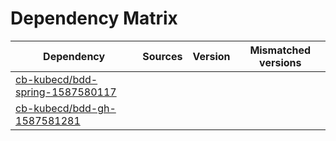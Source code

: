 # Dependency Matrix

Dependency | Sources | Version | Mismatched versions
---------- | ------- | ------- | -------------------
[cb-kubecd/bdd-spring-1587580117](https://github.com/cb-kubecd/bdd-spring-1587580117.git) |  | []() | 
[cb-kubecd/bdd-gh-1587581281](https://github.com/cb-kubecd/bdd-gh-1587581281.git) |  | []() | 
